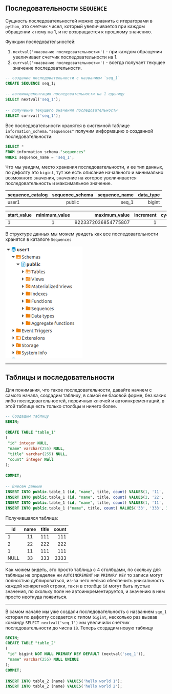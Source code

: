 Последовательности `SEQUENCE`
---
Сущность последовательностей можно сравнить с итераторами в `python`, это
счетчик чисел, который увеличивается при каждом обращении к нему на 1, и не
возвращается к прошлому значению.

Функции последовательностей:

1. `nextval('<название последовательности>')` - при каждом обращении увеличивает
счетчик последовательности на 1.
2. `currval('<название последовательности>')` - всегда получает текущее значение 
последовательности.

```sql
-- создание последовательности с названием `seq_1`
CREATE SEQUENCE seq_1; 

-- автоинкрементация последовательности на 1 еденицу
SELECT nextval('seq_1');

-- получение текущего значения последовательности
SELECT currval('seq_1');
```

Все последовательности хранятся в системной таблице `information_schema."sequences"`
получим информацию о созданной последовательности:

```sql
SELECT * 
FROM information_schema."sequences"
WHERE sequence_name = 'seq_1';
```

Что мы увидим, место хранения последовательности, и ее тип данных, по дефолту 
это `bigint`, тут же есть описание начального и минимально возможного значения,
значение на которое увеличивается последовательность и максимальное значение.

| sequence_catalog | sequence_schema | sequence_name | data_type |
|------------------|:---------------:|--------------:|----------:|
| user1            |     public      |         seq_1 |    bigint |

| start_value | minimum_value |       maximum_value |   increment | cycle_option |
|-------------|:-------------:|--------------------:|------------:|-------------:|
| 1           |       1       | 9223372036854775807 |           1 |           NO |

В структуре данных мы можем увидеть как все последовательности хранятся в 
каталоге `Sequences`

![ Структура ](img/seq_1.png)

---
Таблицы и последовательности
---

Для понимания, что такое последовательности, давайте начнем с самого начала,
создадим таблицу, в самой ее базовой форме, без каких либо последовательностей,
первичных ключей и автоинкрементаций, в этой таблице есть только столбцы и 
ничего более. 

```sql
-- Создадим таблицу
BEGIN;

CREATE TABLE "table_1" 
(
 "id" integer NULL, 
 "name" varchar(255) NULL, 
 "title" varchar(255) NULL, 
 "count" integer Null
);

COMMIT;

-- Внесем данные
INSERT INTO public.table_1 (id, "name", title, count) VALUES(1, '11', '111', 1111);
INSERT INTO public.table_1 (id, "name", title, count) VALUES(2, '22', '222', 2222);
INSERT INTO public.table_1 (id, "name", title, count) VALUES(1, '11', '111', 1111);
INSERT INTO public.table_1 ("name", title, count) VALUES('33', '333', 3333);
```

Получившаяся таблица:

| id   | name | title | count |
|------|:----:|------:|------:|
| 1    |  11  |   111 |   111 |
| 2    |  22  |   222 |   222 |
| 1    |  11  |   111 |   111 |
| NULL |  33  |   333 |  3333 |

Как можем видеть, это просто таблица с 4 столбцами, по скольку для таблицы не 
определен ни `AUTOINCREMENT` ни `PRIMARY KEY` то записи могут полностью 
дублироваться, из-за чего нельзя обеспечить уникальность каждой конкретной строки,
так и в столбце `id` могут быть пустые значения, по скольку поле не 
автоинкрементируется, и значению в нем просто неоткуда появиться.

---

В самом начале мы уже создали последовательность с названием `sqe_1` которая 
по дефолту создается с типом `bigint`, несколько раз вызвав команду 
`SELECT nextval('seq_1')` мы увеличили счетчик последовательности до числа `18`.
Теперь создадим новую таблицу


```sql
BEGIN;
CREATE TABLE "table_2" 
(
 "id" bigint NOT NULL PRIMARY KEY DEFAULT (nextval('seq_1')), 
 "name" varchar(255) NULL UNIQUE
);
COMMIT;

INSERT INTO table_2 (name) VALUES('hello world 1');
INSERT INTO table_2 (name) VALUES('hello world 2');
```
